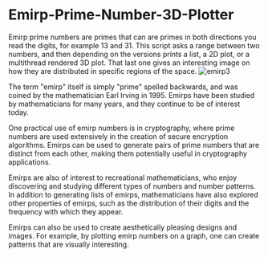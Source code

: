 # Emirp-Prime-Number-3D-Plotter
Emirp prime numbers are primes that can are primes in both directions you read the digits, for example  13 and 31. This script asks a range between two numbers, and then depending on the versions prints a list, a 2D plot, or a multithread rendered 3D plot. That last one gives an interesting image on how they are distributed in specific regions of the space.
![emirp3](https://user-images.githubusercontent.com/113304088/232337798-aa698be3-9c2b-479f-bd3a-1ba64e13595d.png)

The term "emirp" itself is simply "prime" spelled backwards, and was coined by the mathematician Earl Irving in 1995. Emirps have been studied by mathematicians for many years, and they continue to be of interest today.

One practical use of emirp numbers is in cryptography, where prime numbers are used extensively in the creation of secure encryption algorithms. Emirps can be used to generate pairs of prime numbers that are distinct from each other, making them potentially useful in cryptography applications.

Emirps are also of interest to recreational mathematicians, who enjoy discovering and studying different types of numbers and number patterns. In addition to generating lists of emirps, mathematicians have also explored other properties of emirps, such as the distribution of their digits and the frequency with which they appear.

Emirps can also be used to create aesthetically pleasing designs and images. For example, by plotting emirp numbers on a graph, one can create patterns that are visually interesting. 
